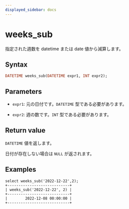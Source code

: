 ```yaml
---
displayed_sidebar: docs
---
```


# weeks_sub

指定された週数を datetime または date 値から減算します。

## Syntax

```Haskell
DATETIME weeks_sub(DATETIME expr1, INT expr2);
```

## Parameters

- `expr1`: 元の日付です。`DATETIME` 型である必要があります。

- `expr2`: 週の数です。`INT` 型である必要があります。

## Return value

`DATETIME` 値を返します。

日付が存在しない場合は `NULL` が返されます。

## Examples

```Plain
select weeks_sub('2022-12-22',2);
+----------------------------+
| weeks_sub('2022-12-22', 2) |
+----------------------------+
|        2022-12-08 00:00:00 |
+----------------------------+
```